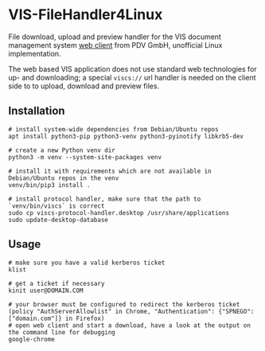 # VIS-FileHandler4Linux
File download, upload and preview handler for the VIS document management system [web client](https://www.pdv.de/ecm-software/vis-webclient) from PDV GmbH, unofficial Linux implementation.

The web based VIS application does not use standard web technologies for up- and downloading; a special `viscs://` url handler is needed on the client side to to upload, download and preview files.

## Installation
```
# install system-wide dependencies from Debian/Ubuntu repos
apt install python3-pip python3-venv python3-pyinotify libkrb5-dev

# create a new Python venv dir
python3 -m venv --system-site-packages venv

# install it with requirements which are not available in Debian/Ubuntu repos in the venv
venv/bin/pip3 install .

# install protocol handler, make sure that the path to `venv/bin/viscs` is correct
sudo cp viscs-protocol-handler.desktop /usr/share/applications
sudo update-desktop-database
```

## Usage
```
# make sure you have a valid kerberos ticket
klist

# get a ticket if necessary
kinit user@DOMAIN.COM

# your browser must be configured to redirect the kerberos ticket (policy "AuthServerAllowlist" in Chrome, "Authentication": {"SPNEGO": ["domain.com"]} in Firefox)
# open web client and start a download, have a look at the output on the command line for debugging
google-chrome
```
